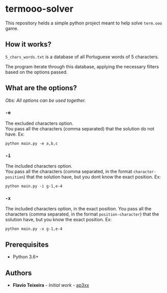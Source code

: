 # termooo-solver

This repository helds a simple python project meant to help solve `term.ooo` game.

## How it works?

`5_chars_words.txt` is a database of all Portuguese words of 5 characters.

The program iterate through this database, applying the necessary filters based on the options passed.

## What are the options?

_Obs: All options can be used together._

### `-e`

The excluded characters option.<br/>
You pass all the characters (comma separated) that the solution do not have. Ex:

`python main.py -e a,b,c`

### `-i`

The included characters option.<br/>
You pass all the characters (comma separated, in the format `character-position`) that the solution have, but you dont know the exact position. Ex:

`python main.py -i g-1,e-4`

### `-x`

The included characters option, in the exact position. You pass all the characters (comma separated, in the format `position-character`) that the solution have, but you know the exact position. Ex:

`python main.py -x g-1,e-4`

## Prerequisites

* Python 3.6+

## Authors

* **Flavio Teixeira** - *Initial work* - [ap3xx](https://github.com/ap3xx)

